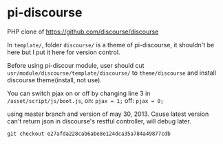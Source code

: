 pi-discourse
============

PHP clone of https://github.com/discourse/discourse

In `template/`, folder `discourse/` is a theme of pi-discourse, it shouldn't be here but I put it here for version control.

Before using pi-discour module, user should cut `usr/module/discourse/template/discourse/` to `theme/discourse` and install discourse theme(install, not use).

You can switch pjax on or off by changing line 3 in `/asset/script/js/boot.js`,
on: `pjax = 1;` 
off: `pjax = 0;`

using master branch and version of may 30, 2013. Cause latest version can't return json in discourse's restful controller, will debug later.

`git checkout e27afda228cab6abe8e124dca35a784a49877cdb`